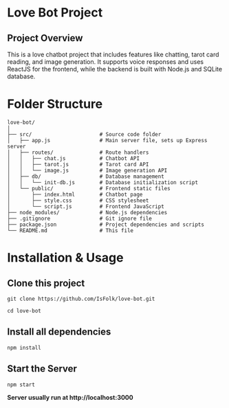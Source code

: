 # Love Bot Project
## Project Overview
This is a love chatbot project that includes features like chatting, tarot card reading, and image generation. It supports voice responses and uses ReactJS for the frontend, while the backend is built with Node.js and SQLite database.

# Folder Structure
```
love-bot/
│
├── src/                      # Source code folder
│   ├── app.js                # Main server file, sets up Express server
│   ├── routes/               # Route handlers
│   │   ├── chat.js           # Chatbot API
│   │   ├── tarot.js          # Tarot card API
│   │   └── image.js          # Image generation API
│   ├── db/                   # Database management
│   │   └── init-db.js        # Database initialization script
│   └── public/               # Frontend static files
│       ├── index.html        # Chatbot page
│       ├── style.css         # CSS stylesheet
│       └── script.js         # Frontend JavaScript
├── node_modules/             # Node.js dependencies
├── .gitignore                # Git ignore file
├── package.json              # Project dependencies and scripts
└── README.md                 # This file
```


# Installation & Usage

## Clone this project
```
git clone https://github.com/IsFolk/love-bot.git
```
```
cd love-bot
```

## Install all dependencies
```
npm install
```

## Start the Server
```
npm start
```

**Server usually run at http://localhost:3000**
